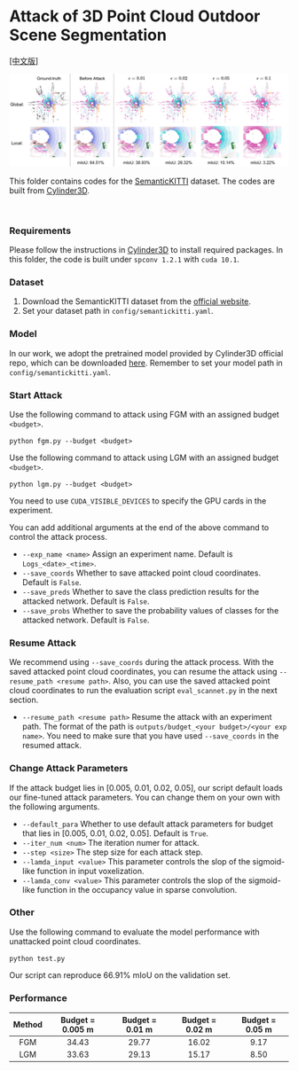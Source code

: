 # Attack of 3D Point Cloud Outdoor Scene Segmentation

[[中文版]](README_zh.md)

<p float="left">
    <img src="../../../img/kitti.png" width="800"/>
</p>

This folder contains codes for the [SemanticKITTI](http://www.semantic-kitti.org/) dataset. The codes are built from [Cylinder3D](https://github.com/xinge008/Cylinder3D).

&nbsp;

### Requirements
Please follow the instructions in [Cylinder3D](https://github.com/xinge008/Cylinder3D) to install required packages. In this folder, the code is built under `spconv 1.2.1` with `cuda 10.1`.

### Dataset

1. Download the SemanticKITTI dataset from the [official website](http://www.semantic-kitti.org/dataset.html#download). 
2. Set your dataset path in `config/semantickitti.yaml`.

### Model

In our work, we adopt the pretrained model provided by Cylinder3D official repo, which can be downloaded [here](https://github.com/xinge008/Cylinder3D#pretrained-models). Remember to set your model path in `config/semantickitti.yaml`.

### Start Attack

Use the following command to attack using FGM with an assigned budget `<budget>`. 
```
python fgm.py --budget <budget>
``` 

Use the following command to attack using LGM with an assigned budget `<budget>`. 
```
python lgm.py --budget <budget>
``` 

You need to use `CUDA_VISIBLE_DEVICES` to specify the GPU cards in the experiment.

You can add additional arguments at the end of the above command to control the attack process.

- `--exp_name <name>` Assign an experiment name. Default is `Logs_<date>_<time>`.
- `--save_coords` Whether to save attacked point cloud coordinates. Default is `False`.
- `--save_preds` Whether to save the class prediction results for the attacked network. Default is `False`.
- `--save_probs` Whether to save the probability values of classes for the attacked network. Default is `False`.

### Resume Attack

We recommend using `--save_coords` during the attack process. With the saved attacked point cloud coordinates, you can resume the attack using `--resume_path <resume path>`. Also, you can use the saved attacked point cloud coordinates to run the evaluation script `eval_scannet.py` in the next section.

- `--resume_path <resume path>` Resume the attack with an experiment path. The format of the path is `outputs/budget_<your budget>/<your exp name>`. You need to make sure that you have used `--save_coords` in the resumed attack.

### Change Attack Parameters

If the attack budget lies in [0.005, 0.01, 0.02, 0.05], our script default loads our fine-tuned attack parameters. You can change them on your own with the following arguments.

- `--default_para` Whether to use default attack parameters for budget that lies in [0.005, 0.01, 0.02, 0.05]. Default is `True`.
- `--iter_num <num>` The iteration numer for attack.
- `--step <size>` The step size for each attack step.
- `--lamda_input <value>` This parameter controls the slop of the sigmoid-like function in input voxelization.
- `--lamda_conv <value>` This parameter controls the slop of the sigmoid-like function in the occupancy value in sparse convolution.

### Other

Use the following command to evaluate the model performance with unattacked point cloud coordinates.

```
python test.py
```

Our script can reproduce 66.91% mIoU on the validation set.

### Performance

| Method | Budget = 0.005 m | Budget = 0.01 m | Budget = 0.02 m | Budget = 0.05 m | 
| :---: | :---: | :---: | :---: | :---: | 
| FGM | 34.43 | 29.77 | 16.02 | 9.17 | 
| LGM | 33.63 | 29.13 | 15.17 | 8.50 | 
